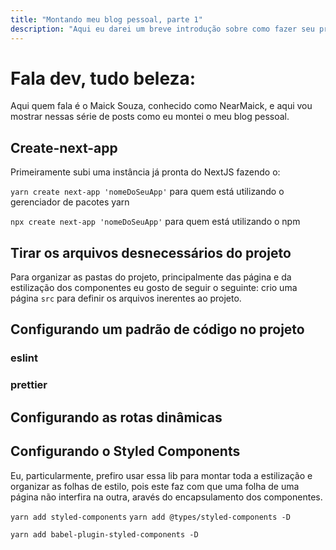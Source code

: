 ```yaml
---
title: "Montando meu blog pessoal, parte 1"
description: "Aqui eu darei um breve introdução sobre como fazer seu próprio blog."
---
```


# Fala dev, tudo beleza:

Aqui quem fala é o Maick Souza, conhecido como NearMaick, e aqui vou mostrar nessas série de posts como eu montei o meu blog pessoal.

## Create-next-app

Primeiramente subi uma instância já pronta do NextJS fazendo o:

`yarn create next-app 'nomeDoSeuApp'` para quem está utilizando o gerenciador de pacotes yarn

`npx create next-app 'nomeDoSeuApp'` para quem está utilizando o npm

## Tirar os arquivos desnecessários do projeto

Para organizar as pastas do projeto, principalmente das página e da estilização dos componentes eu gosto de seguir o seguinte: crio uma página `src` para definir os arquivos inerentes ao projeto.

## Configurando um padrão de código no projeto

### eslint
### prettier

## Configurando as rotas dinâmicas

## Configurando o Styled Components

Eu, particularmente, prefiro usar essa lib para montar toda a estilização e organizar as folhas de estilo, pois este faz com que uma folha de uma página não interfira na outra, aravés do encapsulamento dos componentes.

`yarn add styled-components`
`yarn add @types/styled-components -D`

`yarn add babel-plugin-styled-components -D`
